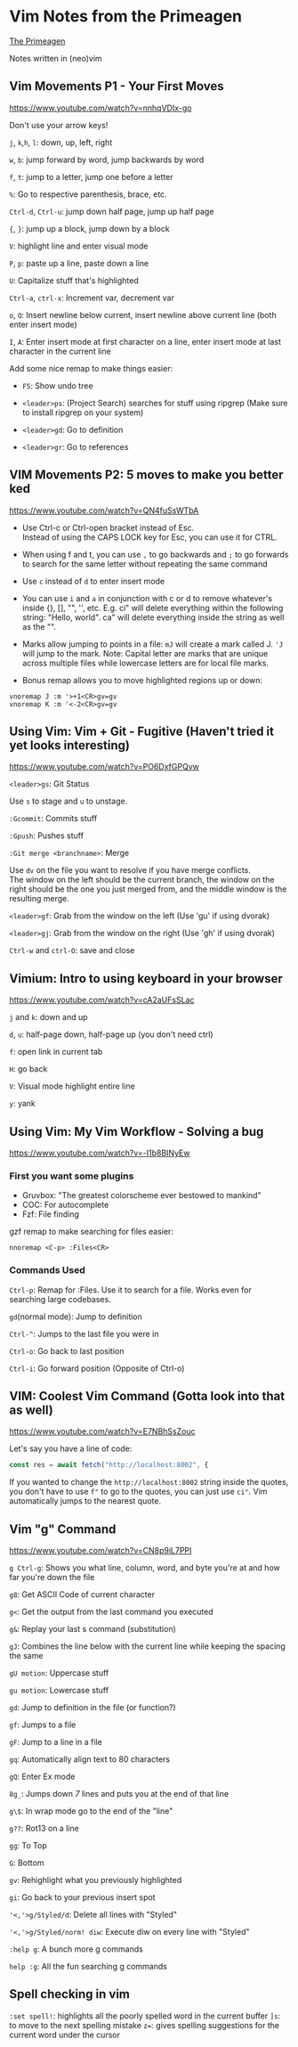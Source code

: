 # Vim Notes from the Primeagen
[The Primeagen](https://www.youtube.com/playlist?list=PLm323Lc7iSW9kRCuzB3J_h7vPjIDedplM)

Notes written in (neo)vim
 
## Vim Movements P1 - Your First Moves 
https://www.youtube.com/watch?v=nnhqVDIx-go

Don't use your arrow keys!

`j`, `k`,`h`, `l`: down, up, left, right  

`w`, `b`: jump forward by word, jump backwards by word  

`f`, `t`: jump to a letter, jump one before a letter  

`%`: Go to respective parenthesis, brace, etc.  

`Ctrl-d`, `Ctrl-u`: jump down half page, jump up half page  

`{`, `}`: jump up a block, jump down by a block  

`V`: highlight line and enter visual mode  

`P`, `p`: paste up a line, paste down a line  

`U`: Capitalize stuff that's highlighted  

`Ctrl-a`, `ctrl-x`: Increment var, decrement var  

`o`, `O`: Insert newline below current, insert newline above current line (both enter insert mode)  

`I`, `A`: Enter insert mode at first character on a line, enter insert mode at last character in the current line  

Add some nice remap to make things easier:
* `F5`: Show undo tree

* `<leader>ps`: (Project Search) searches for stuff using ripgrep (Make sure to install ripgrep on your system)

* `<leader>gd`: Go to definition
* `<leader>gr`: Go to references  

## VIM Movements P2: 5 moves to make you better ked
https://www.youtube.com/watch?v=QN4fuSsWTbA

* Use Ctrl-c or Ctrl-open bracket instead of Esc.  
  Instead of using the CAPS LOCK key for Esc, you can use it for CTRL.

* When using f and t, you can use `,` to go backwards and `;` to go forwards to search for the same letter without repeating the same command
* Use `c` instead of `d` to enter insert mode
* You can use `i` and `a` in conjunction with c or d to remove whatever's inside {}, [], "", '', etc.
  E.g. ci" will delete everything within the following string: "Hello, world".
  ca" will delete everything inside the string as well as the "". 
* Marks allow jumping to points in a file: `mJ` will create a mark called J. `'J` will jump to the mark. Note: Capital letter are marks that are unique across multiple files while lowercase letters are for local file marks.
* Bonus remap allows you to move highlighted regions up or down:
``` {.vimscript}
vnoremap J :m '>+1<CR>gv=gv
vnoremap K :m '<-2<CR>gv=gv
```


## Using Vim: Vim + Git - Fugitive (Haven't tried it yet looks interesting)
https://www.youtube.com/watch?v=PO6DxfGPQvw

`<leader>gs`: Git Status  

Use `s` to stage and `u` to unstage.  

`:Gcommit`: Commits stuff  

`:Gpush`: Pushes stuff  

`:Git merge <branchname>`: Merge  

Use `dv` on the file you want to resolve if you have merge conflicts.  
The window on the left should be the current branch, the window on the right should be the one you just merged from, and the middle window is the resulting merge.    

`<leader>gf`: Grab from the window on the left (Use 'gu' if using dvorak)  

`<leader>gj`: Grab from the window on the right (Use 'gh' if using dvorak)  

`Ctrl-w` and `ctrl-O`: save and close  

## Vimium: Intro to using keyboard in your browser
https://www.youtube.com/watch?v=cA2aUFsSLac

`j` and `k`: down and up  

`d`, `u`: half-page down, half-page up (you don't need ctrl)  

`f`: open link in current tab  

`H`: go back  

`V`: Visual mode highlight entire line  

`y`: yank  

## Using Vim: My Vim Workflow - Solving a bug
https://www.youtube.com/watch?v=-I1b8BINyEw

### First you want some plugins

* Gruvbox: "The greatest colorscheme ever bestowed to mankind"
* COC: For autocomplete
* Fzf: File finding

gzf remap to make searching for files easier:
```
nnoremap <C-p> :Files<CR> 
```

### Commands Used 

`Ctrl-p`: Remap for :Files. Use it to search for a file. Works even for searching large codebases.  

`gd`(normal mode): Jump to definition  

`Ctrl-^`: Jumps to the last file you were in

`Ctrl-o`: Go back to last position

`Ctrl-i`: Go forward position (Opposite of Ctrl-o)

## VIM: Coolest Vim Command (Gotta look into that as well)
https://www.youtube.com/watch?v=E7NBhSsZouc

Let's say you have a line of code:
```javascript
const res = await fetch("http://localhost:8002", {
```
If you wanted to change the `http://localhost:8002` string inside the quotes,
you don't have to use `f"` to go to the quotes, you can just use `ci"`. Vim automatically jumps to the nearest quote.

## Vim "g" Command
https://www.youtube.com/watch?v=CN8p9iL7PPI

`g Ctrl-g`: Shows you what line, column, word, and byte you're at and how far you're down the file

`g8`: Get ASCII Code of current character

`g<`: Get the output from the last command you executed

`g&`: Replay your last s command (substitution)

`gJ`: Combines the line below with the current line while keeping the spacing the same

`gU motion`: Uppercase stuff

`gu motion`: Lowercase stuff

`gd`: Jump to definition in the file (or function?)

`gf`: Jumps to a file

`gF`: Jump to a line in a file

`gq`: Automatically align text to 80 characters

`gQ`: Enter Ex mode

`8g_`: Jumps down *7* lines and puts you at the end of that line

`g\$`: In wrap mode go to the end of the "line"

`g??`: Rot13 on a line

`gg`: To Top

`G`: Bottom

`gv`: Rehighlight what you previously highlighted

`gi`: Go back to your previous insert spot

`'<,'>g/Styled/d`: Delete all lines with "Styled"

`'<,'>g/Styled/norm! diw`: Execute diw on every line with "Styled"

`:help g`: A bunch more g commands

`help :g`: All the fun searching g commands


## Spell checking in vim
`:set spell!`: highlights all the poorly spelled word in the current buffer
`]s`: to move to the next spelling mistake
`z=`: gives spelling suggestions for the current word under the cursor
